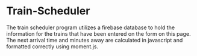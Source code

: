 # Train-Scheduler

The train scheduler program utilizes a firebase database to hold the information for the trains that have been entered on the form on this page. The next arrival time and minutes away are calculated in javascript and formatted correctly using moment.js. 